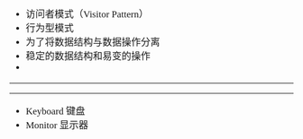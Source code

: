 <span  style="font-family: Simsun,serif; font-size: 17px; ">

- 访问者模式（Visitor Pattern）
- 行为型模式
- 为了将数据结构与数据操作分离
- 稳定的数据结构和易变的操作
- 


---


---

- Keyboard 键盘
- Monitor 显示器

</span>
